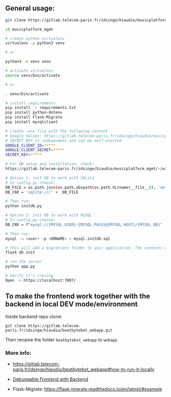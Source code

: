 ## General usage: 

```bash
git clone https://gitlab.telecom-paris.fr/idsinge/hiaudio/musicplatform_mgmt.git

cd musicplatform_mgmt

# create python virtualenv
virtualenv -p python3 venv

# or 

python3 -m venv venv

# activate virtualenv
source venv/bin/activate

# or

. venv/bin/activate

# install requirements
pip install -r requirements.txt
pip install python-dotenv
pip install Flask-Migrate
pip install mysqlclient

# create .env file with the following content
# Google Values: https://gitlab.telecom-paris.fr/idsinge/hiaudio/musicplatform_mgmt/-/wikis/SOURCE-CODE/Google-OAuth-Setup
# SECRET_KEY is independent and can be self-elected 
GOOGLE_CLIENT_ID=*****
GOOGLE_CLIENT_SECRET=*****
SECRET_KEY=*****

# For DB setup and installation, check:
https://gitlab.telecom-paris.fr/idsinge/hiaudio/musicplatform_mgmt/-/wikis/HOSTING/Change-DB-type-to-MySQL

# Option 1: init DB to work with SQLite
# In config.py choose:
DB_FILE = os.path.join(os.path.abspath(os.path.dirname(__file__)), 'database.db')
DB_CNX = 'sqlite:///' +  DB_FILE

# Then run:
python initdb.py

# Option 2: init DB to work with MySQL
# In config.py choose:
DB_CNX = f"mysql://{MYSQL_USER}:{MYSQL_PASS}@{MYSQL_HOST}/{MYSQL_DB}"

# Then run:
mysql -u <user> -p <DBNAME> < mysql.initdb.sql

# This will add a migrations folder to your application. The contents of this folder need to be added to version control along with other source files.
flask db init

# run the server 
python app.py

# Verify it's running
Open -> https://localhost:7007/

```

## To make the frontend work together with the backend in local DEV mode/environment


Inside backend repo clone:
```
git clone https://gitlab.telecom-paris.fr/idsinge/hiaudio/beatbytebot_webapp.git

```

Then rename the folder `beatbytebot_webapp` to `webapp`

### More info:
- https://gitlab.telecom-paris.fr/idsinge/hiaudio/beatbytebot_webapp#how-to-run-it-locally

- [Debuggable Frontend with Backend](https://gitlab.telecom-paris.fr/idsinge/hiaudio/musicplatform_mgmt/-/wikis/SOURCE-CODE/Debuggable-Frontend-with-Backend)

- Flask-Migrate: https://flask-migrate.readthedocs.io/en/latest/#example
